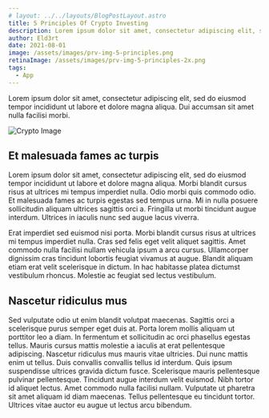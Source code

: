```yaml
---
# layout: ../../layouts/BlogPostLayout.astro
title: 5 Principles Of Crypto Investing
description: Lorem ipsum dolor sit amet, consectetur adipiscing elit, sed do eiusmod tempor incididunt ut labore et dolore magna aliqua. Dui accumsan sit amet nulla facilisi morbi. maxime, magnam placeat. Reprehenderit, distinctio aliquam?
author: Eld3rt
date: 2021-08-01
image: /assets/images/prv-img-5-principles.png
retinaImage: /assets/images/prv-img-5-principles-2x.png
tags:
  - App
---
```


<p>Lorem ipsum dolor sit amet, consectetur adipiscing elit, sed do eiusmod tempor incididunt ut labore et dolore magna aliqua. Dui accumsan sit amet nulla facilisi morbi.</p>
<img src="/assets/images/5-principles.png" loading="lazy" alt="Crypto Image"></img>
<h2>Et malesuada fames ac turpis</h2>
<p>Lorem ipsum dolor sit amet, consectetur adipiscing elit, sed do eiusmod tempor incididunt ut labore et dolore magna aliqua. Morbi blandit cursus risus at ultrices mi tempus imperdiet nulla. Odio morbi quis commodo odio. Et malesuada fames ac turpis egestas sed tempus urna. Mi in nulla posuere sollicitudin aliquam ultrices sagittis orci a. Fringilla ut morbi tincidunt augue interdum. Ultrices in iaculis nunc sed augue lacus viverra.</p>
<p>Erat imperdiet sed euismod nisi porta. Morbi blandit cursus risus at ultrices mi tempus imperdiet nulla. Cras sed felis eget velit aliquet sagittis. Amet commodo nulla facilisi nullam vehicula ipsum a arcu cursus. Ullamcorper dignissim cras tincidunt lobortis feugiat vivamus at augue. Blandit aliquam etiam erat velit scelerisque in dictum. In hac habitasse platea dictumst vestibulum rhoncus. Molestie ac feugiat sed lectus vestibulum.</p>
<h2>Nascetur ridiculus mus</h2>
<p>Sed vulputate odio ut enim blandit volutpat maecenas. Sagittis orci a scelerisque purus semper eget duis at. Porta lorem mollis aliquam ut porttitor leo a diam. In fermentum et sollicitudin ac orci phasellus egestas tellus. Mauris cursus mattis molestie a iaculis at erat pellentesque adipiscing. Nascetur ridiculus mus mauris vitae ultricies. Dui nunc mattis enim ut tellus. Duis convallis convallis tellus id interdum. Quis ipsum suspendisse ultrices gravida dictum fusce. Scelerisque mauris pellentesque pulvinar pellentesque. Tincidunt augue interdum velit euismod. Nibh tortor id aliquet lectus. Amet commodo nulla facilisi nullam. Vulputate ut pharetra sit amet aliquam id diam maecenas. Tellus pellentesque eu tincidunt tortor. Ultrices vitae auctor eu augue ut lectus arcu bibendum.</p>
